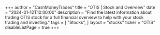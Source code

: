 +++
author = "CashMoneyTrades"
title = "OTIS | Stock and Overview"
date = "2024-01-12T10:00:00"
description = "Find the latest information about trading OTIS stock for a full financial overview to help with your stock trading and investing."
tags = [
   "Stocks",
]
layout = "stocks"
ticker = "OTIS"
disableListPage = true
+++
